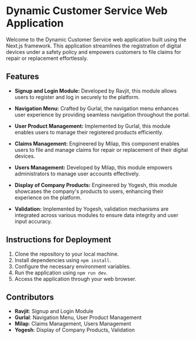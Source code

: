 # Dynamic Customer Service Web Application

Welcome to the Dynamic Customer Service web application built using the Next.js framework. This application streamlines the registration of digital devices under a safety policy and empowers customers to file claims for repair or replacement effortlessly.

## Features

- **Signup and Login Module:** Developed by Ravjit, this module allows users to register and log in securely to the platform.

- **Navigation Menu:** Crafted by Gurlal, the navigation menu enhances user experience by providing seamless navigation throughout the portal.

- **User Product Management:** Implemented by Gurlal, this module enables users to manage their registered products efficiently.

- **Claims Management:** Engineered by Milap, this component enables users to file and manage claims for repair or replacement of their digital devices.

- **Users Management:** Developed by Milap, this module empowers administrators to manage user accounts effectively.

- **Display of Company Products:** Engineered by Yogesh, this module showcases the company's products to users, enhancing their experience on the platform.

- **Validation:** Implemented by Yogesh, validation mechanisms are integrated across various modules to ensure data integrity and user input accuracy.

## Instructions for Deployment

1. Clone the repository to your local machine.
2. Install dependencies using `npm install`.
3. Configure the necessary environment variables.
4. Run the application using `npm run dev`.
5. Access the application through your web browser.

## Contributors

- **Ravjit**: Signup and Login Module
- **Gurlal**: Navigation Menu, User Product Management
- **Milap**: Claims Management, Users Management
- **Yogesh**: Display of Company Products, Validation
